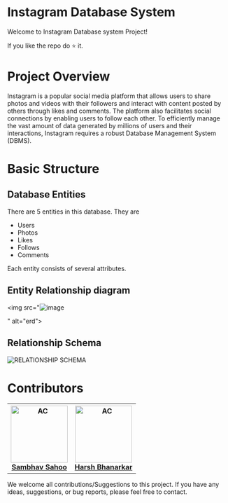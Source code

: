 # Instagram Database System
 Welcome to Instagram Database system Project!
 
 If you like the repo do ⭐ it.
# Project Overview
Instagram is a popular social media platform that allows users to share photos and videos with their followers and interact with content posted by others through likes and comments. The platform also facilitates social connections by enabling users to follow each other. To efficiently manage the vast amount of data generated by millions of users and their interactions, Instagram requires a robust Database Management System (DBMS).


# Basic Structure
## Database Entities
 There are 5 entities in this database. They are
 - Users
 - Photos
 - Likes
 - Follows
 - Comments
   
 Each entity consists of several attributes.

## Entity Relationship diagram
<img src="![image](https://github.com/linaticcode/Instagram_Database/assets/105580131/600db44e-49f4-49bd-aee5-b557f1a20415)

" alt="erd">

## Relationship Schema
![RELATIONSHIP SCHEMA](https://github.com/linaticcode/Instagram_Database/assets/105580131/2a2d6cda-a766-4d8d-904a-c12aec78e949)


# Contributors
<table>
    <tr>
        <th>
            <img src="https://avatars.githubusercontent.com/u/105580131?v=4" alt="AC" width = 130px>
            <br>
            <a href="https://github.com/linaticcode">Sambhav Sahoo</a>
        </th>
        <th>
            <img src="https://avatars.githubusercontent.com/u/139684878?s=400&u=2a0103ed625edb14d4777d7336908ad504c83970&v=4" alt="AC" width = 130px>
            <br>
            <a href="">Harsh Bhanarkar</a>
        </th>
    </tr>
</table>

We welcome all contributions/Suggestions to this project. If you have any ideas, suggestions, or bug reports, please feel free to contact.
